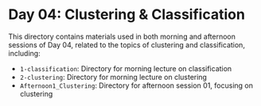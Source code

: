 Day 04: Clustering & Classification
===================================

This directory contains materials used in both morning and
afternoon sessions of Day 04, related to the topics of 
clustering and classification, including:

- `1-classification`: Directory for morning lecture on classification
- `2-clustering`: Directory for morning lecture on clustering
- `Afternoon1_Clustering`: Directory for afternoon session 01, focusing on clustering

